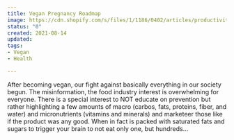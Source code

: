 ```yaml
---
title: Vegan Pregnancy Roadmap
image: https://cdn.shopify.com/s/files/1/1186/0402/articles/productivity-focus_1000x.jpg?v=1613498970
status: "0"
created: 2021-08-14
updated: 
tags:
- Vegan
- Health

---
```

After becoming vegan, our fight against basically everything in our society begun. The misinformation, the food industry interest is overwhelming for everyone. There is a special interest to NOT educate on prevention but rather highlighting a few amounts of macro (carbos, fats, proteins, fiber, and water) and micronutrients (vitamins and minerals) and marketeer those like if the product was any good. When in fact is packed with saturated fats and sugars to trigger your brain to not eat only one, but hundreds...